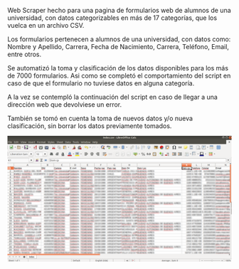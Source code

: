 Web Scraper hecho para una pagina de formularios web de alumnos de una universidad, con datos categorizables en más de 17 categorías, que los vuelca en un archivo CSV.

Los formularios pertenecen a alumnos de una universidad, con datos como: Nombre y Apellido, Carrera, Fecha de Nacimiento, Carrera, Teléfono, Email, entre otros.

Se automatizó la toma y clasificación de los datos disponibles para los más de 7000 formularios. Asi como se completó el comportamiento del script en caso de que el formulario no tuviese datos en alguna categoría.

A la vez se contempló la continuación del script en caso de llegar a una dirección web que devolviese un error.

También se tomó en cuenta la toma de nuevos datos y/o nueva clasificación, sin borrar los datos previamente tomados.

![Alt Text](https://github.com/franhace/FormusWebScraper/blob/master/img/Index.png)
